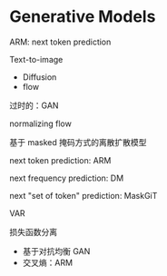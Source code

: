 # Generative Models

ARM: next token prediction

Text-to-image

- Diffusion
- flow

过时的：GAN

normalizing flow

基于 masked 掩码方式的离散扩散模型

next token prediction: ARM

next frequency prediction: DM

next "set of token" prediction: MaskGiT

VAR

损失函数分离

- 基于对抗均衡 GAN
- 交叉熵：ARM
